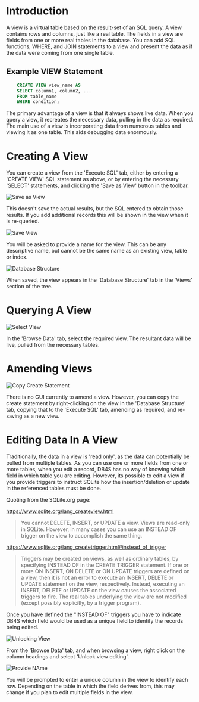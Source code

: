 # Introduction

A view is a virtual table based on the result-set of an SQL query.  A view contains rows and columns, just like a real table. The fields in a view are fields from one or more real tables in the database.  You can add SQL functions, WHERE, and JOIN statements to a view and present the data as if the data were coming from one single table.

## Example VIEW Statement
```sql
    CREATE VIEW view_name AS
    SELECT column1, column2, ...
    FROM table_name
    WHERE condition; 
```
The primary advantage of a view is that it always shows live data.  When you query a view, it recreates the necessary data, pulling in the data as required.  The main use of a view is incorporating data from numerous tables and viewing it as one table.  This aids debugging data enormously.

# Creating A View

You can create a view from the 'Execute SQL' tab, either by entering a 'CREATE VIEW' SQL statement as above, or by entering the necessary 'SELECT' statements, and clicking the 'Save as View' button in the toolbar.  
![]()  
  
![Save as View](https://snag.gy/gYAC5O.jpg)

This doesn't save the actual results, but the SQL entered to obtain those results.  If you add additional records this will be shown in the view when it is re-queried.  
![]()  
        
![Save View](https://snag.gy/mU6u90.jpg)

You will be asked to provide a name for the view.  This can be any descriptive name, but cannot be the same name as an existing view, table or index.  
![]()  
         
![Database Structure](https://snag.gy/ujEcMl.jpg)

When saved, the view appears in the 'Database Structure' tab in the 'Views' section of the tree.

# Querying A View

![Select View](https://snag.gy/Y7QnqE.jpg)

In the 'Browse Data' tab, select the required view.  The resultant data will be live, pulled from the necessary tables.

# Amending Views

![Copy Create Statement](https://snag.gy/JA97WY.jpg)

There is no GUI currently to amend a view.  However, you can copy the create statement by right-clicking on the view in the 'Database Structure' tab, copying that to the 'Execute SQL' tab, amending as required, and re-saving as a new view.

# Editing Data In A View

Traditionally, the data in a view is 'read only', as the data can potentially be pulled from multiple tables.  As you can use one or more fields from one or more tables, when you edit a record, DB4S has no way of knowing which field in which table you are editing.  However, its possible to edit a view if you provide triggers to instruct SQLite how the insertion/deletion or update in the referenced tables must be done.

Quoting from the SQLite.org page:

https://www.sqlite.org/lang_createview.html
> You cannot DELETE, INSERT, or UPDATE a view. Views are read-only in SQLite. However, in many cases you can use an INSTEAD OF trigger on the view to accomplish the same thing. 

https://www.sqlite.org/lang_createtrigger.html#instead_of_trigger
> Triggers may be created on views, as well as ordinary tables, by specifying INSTEAD OF in the CREATE TRIGGER statement. If one or more ON INSERT, ON DELETE or ON UPDATE triggers are defined on a view, then it is not an error to execute an INSERT, DELETE or UPDATE statement on the view, respectively. Instead, executing an INSERT, DELETE or UPDATE on the view causes the associated triggers to fire. The real tables underlying the view are not modified (except possibly explicitly, by a trigger program).

Once you have defined the "INSTEAD OF" triggers you have to indicate DB4S which field would be used as a unique field to identify the records being edited.

![Unlocking View](https://snag.gy/3fHiN6.jpg)

From the 'Browse Data' tab, and when browsing a view, right click on the column headings and select 'Unlock view editing'.  
![]()  
         
![Provide NAme](https://snag.gy/NPXWeG.jpg)

You will be prompted to enter a unique column in the view to identify each row.  Depending on the table in which the field derives from, this may change if you plan to edit multiple fields in the view.

